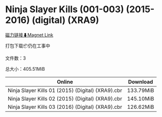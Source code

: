 # Ninja Slayer Kills (001-003) (2015-2016) (digital) (XRA9)

[磁力链接⬇Magnet Link](magnet:?xt=urn:btih:0b2f6ebfa750b92c29f00767cb0a3dcb7503d12b&dn=Ninja%20Slayer%20Kills%20%28001-003%29%20%282015-2016%29%20%28digital%29%20%28XRA9%29)

打包下载📦仍在工事中

文件数：3

总大小：405.51MiB

Online | Download
--- | ---
Ninja Slayer Kills 01 (2015) (Digital) (XRA9).cbr | 133.79MiB
Ninja Slayer Kills 02 (2015) (Digital) (XRA9).cbr | 145.10MiB
Ninja Slayer Kills 03 (2016) (Digital) (XRA9).cbr | 126.62MiB